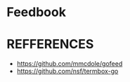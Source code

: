 # Feedbook

# REFFERENCES

 * https://github.com/mmcdole/gofeed
 * https://github.com/nsf/termbox-go

